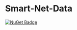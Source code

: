 # Smart-Net-Data

[![NuGet Badge](https://buildstats.info/nuget/Usa.Smart.Data)](https://www.nuget.org/packages/Usa.Smart.Data/)
